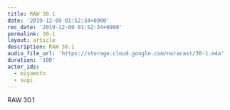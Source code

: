 ```yaml
---
title: RAW 30.1
date: '2019-12-09 01:52:34+0900'
rec_date: '2019-12-09 01:52:34+0900'
permalink: 30-1
layout: article
description: RAW 30.1
audio_file_url: 'https://storage.cloud.google.com/noracast/30-1.m4a'
duration: '100'
actor_ids:
  - miyamoto
  - sugi
---
```

RAW 30.1

